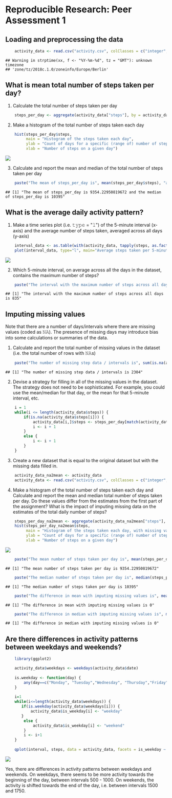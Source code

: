 # Reproducible Research: Peer Assessment 1


## Loading and preprocessing the data

```r
    activity_data <- read.csv("activity.csv", colClasses = c("integer", "Date", "integer"))
```

```
## Warning in strptime(xx, f <- "%Y-%m-%d", tz = "GMT"): unknown timezone
## 'zone/tz/2018c.1.0/zoneinfo/Europe/Berlin'
```


## What is mean total number of steps taken per day?
1. Calculate the total number of steps taken per day

```r
    steps_per_day <- aggregate(activity_data["steps"], by = activity_data["date"], sum, na.rm = TRUE)
```


2. Make a histogram of the total number of steps taken each day

```r
    hist(steps_per_day$steps,
         main = "Histogram of the steps taken each day", 
         ylab = "Count of days for a specific (range of) number of steps", 
         xlab = "Number of steps on a given day")
```

![](PA1_template_files/figure-html/unnamed-chunk-3-1.png)<!-- -->


3. Calculate and report the mean and median of the total number of steps taken per day

```r
    paste("The mean of steps_per_day is", mean(steps_per_day$steps), "and the median of steps_per_day is", median(steps_per_day$steps))
```

```
## [1] "The mean of steps_per_day is 9354.22950819672 and the median of steps_per_day is 10395"
```

## What is the average daily activity pattern?

1. Make a time series plot (i.e. 𝚝𝚢𝚙𝚎 = "𝚕") of the 5-minute interval (x-axis) and the average number of steps taken, averaged across all days (y-axis)

```r
    interval_data <- as.table(with(activity_data, tapply(steps, as.factor(interval), mean, na.rm=TRUE)))
    plot(interval_data, type="l", main="Average steps taken per 5-minute interval, across all days", xlab = "Interval", ylab = "Average steps taken in a given interval")
```

![](PA1_template_files/figure-html/unnamed-chunk-5-1.png)<!-- -->

2. Which 5-minute interval, on average across all the days in the dataset, contains the maximum number of steps?

```r
    paste("The interval with the maximum number of steps across all days is", names(which.max(interval_data)))
```

```
## [1] "The interval with the maximum number of steps across all days is 835"
```


## Imputing missing values

Note that there are a number of days/intervals where there are missing values (coded as 𝙽𝙰). The presence of missing days may introduce bias into some calculations or summaries of the data.

1. Calculate and report the total number of missing values in the dataset (i.e. the total number of rows with 𝙽𝙰s)

```r
    paste("The number of missing step data / intervals is", sum(is.na(activity_data$steps)))
```

```
## [1] "The number of missing step data / intervals is 2304"
```

2. Devise a strategy for filling in all of the missing values in the dataset. The strategy does not need to be sophisticated. For example, you could use the mean/median for that day, or the mean for that 5-minute interval, etc.


```r
    i = 1
    while(i <= length(activity_data$steps)) {
        if(is.na(activity_data$steps[i])) {
            activity_data[i,]$steps <- steps_per_day[match(activity_data[i,]$date, steps_per_day$date),2]
            i <- i + 1
        }
        else {
            i <- i + 1
        }
    }
```

3. Create a new dataset that is equal to the original dataset but with the missing data filled in.

```r
    activity_data_na2mean <- activity_data
    activity_data <- read.csv("activity.csv", colClasses = c("integer", "Date", "integer"))
```

4. Make a histogram of the total number of steps taken each day and Calculate and report the mean and median total number of steps taken per day. Do these values differ from the estimates from the first part of the assignment? What is the impact of imputing missing data on the estimates of the total daily number of steps?


```r
    steps_per_day_na2mean <- aggregate(activity_data_na2mean["steps"], by = activity_data_na2mean["date"], sum, na.rm = TRUE)
    hist(steps_per_day_na2mean$steps,
         main = "Histogram of the steps taken each day, with missing values replaced by their day's mean", 
         ylab = "Count of days for a specific (range of) number of steps", 
         xlab = "Number of steps on a given day")
```

![](PA1_template_files/figure-html/unnamed-chunk-10-1.png)<!-- -->

```r
    paste("The mean number of steps taken per day is", mean(steps_per_day_na2mean$steps))
```

```
## [1] "The mean number of steps taken per day is 9354.22950819672"
```

```r
    paste("The median number of steps taken per day is", median(steps_per_day_na2mean$steps))
```

```
## [1] "The median number of steps taken per day is 10395"
```

```r
    paste("The difference in mean with imputing missing values is", mean(steps_per_day_na2mean$steps) - mean(steps_per_day$steps))
```

```
## [1] "The difference in mean with imputing missing values is 0"
```

```r
    paste("The difference in median with imputing missing values is", median(steps_per_day_na2mean$steps) - median(steps_per_day$steps))
```

```
## [1] "The difference in median with imputing missing values is 0"
```

## Are there differences in activity patterns between weekdays and weekends?


```r
    library(ggplot2)

    activity_data$weekdays <- weekdays(activity_data$date)
    
    is.weekday <- function(day) {
        any(day==c("Monday", "Tuesday","Wednesday", "Thursday","Friday"))
    }
    
    i=1
    while(i<=length(activity_data$weekdays)) {
       if(is.weekday(activity_data$weekdays[i])) {
           activity_data$is_weekday[i] <- "weekday"
       }
        else {
            activity_data$is_weekday[i] <- "weekend"
        }
        i <- i+1
    }
    
    qplot(interval, steps, data = activity_data, facets = is_weekday ~ ., na.rm = TRUE)
```

![](PA1_template_files/figure-html/unnamed-chunk-11-1.png)<!-- -->

Yes, there are differences in activity patterns between weekdays and weekends. On weekdays, there seems to be more activity towards the beginning of the day, between intervals 500 - 1000. On weekends, the activity is shifted towards the end of the day, i.e. between intervals 1500 and 1750.
